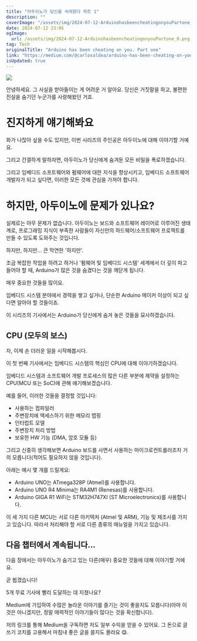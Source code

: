 ```yaml
---
title: "아두이노가 당신을 속여왔다 파트 1"
description: ""
coverImage: "/assets/img/2024-07-12-ArduinohasbeencheatingonyouPartone_0.png"
date: 2024-07-12 23:05
ogImage:
  url: /assets/img/2024-07-12-ArduinohasbeencheatingonyouPartone_0.png
tag: Tech
originalTitle: "Arduino has been cheating on you. Part one"
link: "https://medium.com/@carlosaldea/arduino-has-been-cheating-on-you-ecab5ed5cd22"
isUpdated: true
---
```


<img src="/assets/img/2024-07-12-ArduinohasbeencheatingonyouPartone_0.png" />

안녕하세요. 그 사실을 받아들이는 게 어려운 거 알아요. 당신은 거짓말을 하고, 불편한 진실을 숨기던 누군가를 사랑해왔던 거죠.

# 진지하게 얘기해봐요

화가 나잖아 싶을 수도 있지만, 이번 시리즈의 주인공은 아두이노에 대해 이야기할 거예요.

<div class="content-ad"></div>

그리고 간결하게 말하자면, 아두이노가 당신에게 숨겨둔 모든 비밀을 폭로하겠습니다.

그리고 임베디드 소프트웨어와 펌웨어에 대한 지식을 향상시키고, 임베디드 소프트웨어 개발자가 되고 싶다면, 이러한 모든 것에 관심을 가져야 합니다.

# 하지만, 아두이노에 문제가 있나요?

실제로는 아무 문제가 없습니다. 아두이노는 보드와 소프트웨어 레이어로 이루어진 생태계로, 프로그래밍 지식이 부족한 사람들이 자신만의 하드웨어/소프트웨어 프로젝트를 만들 수 있도록 도와주는 것입니다.

<div class="content-ad"></div>

하지만, 하지만... 큰 막연한 '하지만'.

조금 복잡한 작업을 하려고 하거나 '펌웨어 및 임베디드 시스템' 세계에서 더 깊이 파고들어야 할 때, Arduino가 많은 것을 숨겼다는 것을 깨닫게 됩니다.

매우 중요한 것들을 많이요.

임베디드 시스템 분야에서 경력을 쌓고 싶거나, 단순한 Arduino 메이커 이상이 되고 싶다면 알아야 할 것들이죠.

<div class="content-ad"></div>

이 시리즈의 기사에서는 Arduino가 당신에게 숨겨 놓은 것들을 묘사하겠습니다.

## CPU (모두의 보스)

자, 이제 손 더러운 일을 시작해봅시다.

이 첫 번째 기사에서는 임베디드 시스템의 핵심인 CPU에 대해 이야기하겠습니다.

<div class="content-ad"></div>

임베디드 시스템과 소프트웨어 개발 프로세스의 많은 다른 부분에 제약을 설정하는 CPU(MCU 또는 SoC)에 관해 얘기해보겠습니다.

예를 들어, 이러한 것들을 결정할 것입니다:

- 사용하는 컴파일러
- 주변장치에 액세스하기 위한 메모리 맵핑
- 인터럽트 모델
- 주변장치 처리 방법
- 보유한 HW 기능 (DMA, 암호 모듈 등)

그리고 신중히 생각해보면 Arduino 보드를 사면서 사용하는 마이크로컨트롤러조차 거의 모릅니다(적어도 필요하지 않을 것입니다).

<div class="content-ad"></div>

아래는 예시 몇 개를 드릴게요:

- Arduino UNO는 ATmega328P (Atmel)를 사용합니다.
- Arduino UNO R4 Minima는 RA4M1 (Renesas)를 사용합니다.
- Arduino GIGA R1 WiFi는 STM32H747XI (ST Microelectronics)를 사용합니다.

이 세 가지 다른 MCU는 서로 다른 아키텍처 (Atmel 및 ARM), 기능 및 제조사를 가지고 있습니다. 따라서 처리해야 할 서로 다른 종류의 매뉴얼을 가지고 있습니다.

## 다음 챕터에서 계속됩니다...

<div class="content-ad"></div>

다음 장에서는 아두이노가 숨기고 있는 다른(매우) 중요한 것들에 대해 이야기할 거에요.

곧 뵙겠습니다!

5개 무료 기사에 빨리 도달하는 데 지쳤나요?

Medium에 가입하여 수많은 놀라운 이야기를 즐기는 것이 좋을지도 모릅니다(아마 이것은 아니겠지만, 정말 매력적인 이야기들이 많다는 것을 확신합니다).

<div class="content-ad"></div>

저의 링크를 통해 Medium을 구독하면 저도 일부 수익을 얻을 수 있어요. 그 돈으로 글쓰기 코치를 고용해서 마침내 좋은 글을 쓸지도 몰라요 😋.
